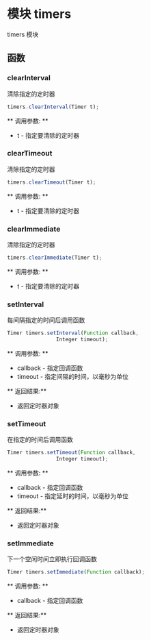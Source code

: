 # 模块 timers
timers 模块

## 函数
        
### clearInterval
清除指定的定时器
```JavaScript
timers.clearInterval(Timer t);
```

** 调用参数: **
* t - 指定要清除的定时器

### clearTimeout
清除指定的定时器
```JavaScript
timers.clearTimeout(Timer t);
```

** 调用参数: **
* t - 指定要清除的定时器

### clearImmediate
清除指定的定时器
```JavaScript
timers.clearImmediate(Timer t);
```

** 调用参数: **
* t - 指定要清除的定时器

### setInterval
每间隔指定的时间后调用函数
```JavaScript
Timer timers.setInterval(Function callback,
                Integer timeout);
```

** 调用参数: **
* callback - 指定回调函数
* timeout - 指定间隔的时间，以毫秒为单位

** 返回结果:**
* 返回定时器对象

### setTimeout
在指定的时间后调用函数
```JavaScript
Timer timers.setTimeout(Function callback,
                Integer timeout);
```

** 调用参数: **
* callback - 指定回调函数
* timeout - 指定延时的时间，以毫秒为单位

** 返回结果:**
* 返回定时器对象

### setImmediate
下一个空闲时间立即执行回调函数
```JavaScript
Timer timers.setImmediate(Function callback);
```

** 调用参数: **
* callback - 指定回调函数

** 返回结果:**
* 返回定时器对象

